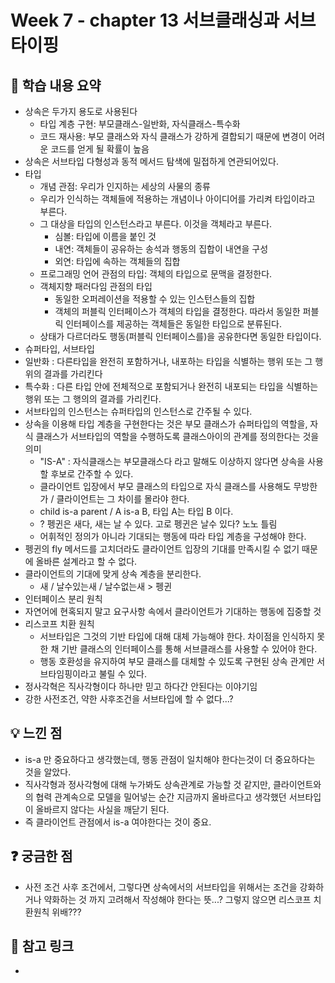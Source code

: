 # Week 7 - chapter 13 서브클래싱과 서브타이핑

## 📌 학습 내용 요약
- 상속은 두가지 용도로 사용된다
  - 타입 계층 구현: 부모클래스-일반화, 자식클래스-특수화
  - 코드 재사용: 부모 클래스와 자식 클래스가 강하게 결합되기 때문에 변경이 어려운 코드를 얻게 될 확률이 높음
- 상속은 서브타입 다형성과 동적 메서드 탐색에 밀접하게 연관되어있다.
- 타입
  - 개념 관점: 우리가 인지하는 세상의 사물의 종류
  - 우리가 인식하는 객체들에 적용하는 개념이나 아이디어를 가리켜 타입이라고 부른다.
  - 그 대상을 타입의 인스턴스라고 부른다. 이것을 객체라고 부른다.
    - 심볼: 타입에 이름을 붙인 것
    - 내연: 객체들이 공유하는 송석과 행동의 집합이 내연을 구성
    - 외연: 타입에 속하는 객체들의 집합
  - 프로그래밍 언어 관점의 타입: 객체의 타입으로 문맥을 결정한다.
  - 객체지향 패러다임 관점의 타입
    - 동일한 오퍼레이션을 적용할 수 있는 인스턴스들의 집합
    - 객체의 퍼블릭 인터페이스가 객체의 타입을 결정한다. 따라서 동일한 퍼블릭 인터페이스를 제공하는 객체들은 동일한 타입으로 분류된다.
  - 상태가 다르더라도 행동(퍼블릭 인터페이스를)을 공유한다면 동일한 타입이다.
- 슈퍼타입, 서브타입
- 일반화 : 다른타입을 완전히 포함하거나, 내포하는 타입을 식별하는 행위 또는 그 행위의 결과를 가리킨다
- 특수화 : 다른 타입 안에 전체적으로 포함되거나 완전히 내포되는 타입을 식별하는 행위 또는 그 행의의 결과를 가리킨다.
- 서브타입의 인스턴스는 슈퍼타입의 인스턴스로 간주될 수 있다.
- 상속을 이용해 타입 계층을 구현한다는 것은 부모 클래스가 슈퍼타입의 역할을, 자식 클래스가 서브타입의 역할을 수행하도록 클래스아이의 관계를 정의한다는 것을 의미
  - "IS-A" : 자식클래스는 부모클래스다 라고 말해도 이상하지 않다면 상속을 사용할 후보로 간주할 수 있다.
  - 클라이언트 입장에서 부모 클래스의 타입으로 자식 클래스를 사용해도 무방한가 / 클라이언트는 그 차이를 몰라야 한다.
  - child is-a parent / A is-a B, 타입 A는 타입 B 이다.
  - ? 펭귄은 새다, 새는 날 수 있다. 고로 펭귄은 날수 있다? 노노 틀림
  - 어휘적인 정의가 아니라 기대되는 행동에 따라 타입 계층을 구성해야 한다.
- 펭귄의 fly 메서드를 고치더라도 클라이언트 입장의 기대를 만족시킬 수 없기 때문에 올바른 설계라고 할 수 없다.
- 클라이언트의 기대에 맞게 상속 계층을 분리한다.
  - 새 / 날수있는새 / 날수없는새 > 펭귄
- 인터페이스 분리 원칙
- 자연어에 현혹되지 말고 요구사항 속에서 클라이언트가 기대하는 행동에 집중할 것
- 리스코프 치환 원칙
  - 서브타입은 그것의 기반 타입에 대해 대체 가능해야 한다. 차이점을 인식하지 못한 채 기반 클래스의 인터페이스를 통해 서브클래스를 사용할 수 있어야 한다.
  - 행동 호환성을 유지하여 부모 클래스를 대체할 수 있도록 구현된 상속 관계만 서브타임핑이라고 불릴 수 있다.
- 정사각혁은 직사각형이다 하나만 믿고 하다간 안된다는 이야기임
- 강한 사전조건, 약한 사후조건을 서브타입에 할 수 없다...?

## 💡 느낀 점
- is-a 만 중요하다고 생각했는데, 행동 관점이 일치해야 한다는것이 더 중요하다는 것을 알았다.
- 직사각형과 정사각형에 대해 누가봐도 상속관계로 가능할 것 같지만, 클라이언트와의 협력 관계속으로 모델을 밀어넣는 순간 지금까지 올바르다고 생각했던 서브타입이 올바르지 않다는 사실을 깨닫기 된다.
- 즉 클라이언트 관점에서 is-a 여야한다는 것이 중요.

## ❓ 궁금한 점
- 사전 조건 사후 조건에서, 그렇다면 상속에서의 서브타입을 위해서는 조건을 강화하거나 약화하는 것 까지 고려해서 작성해야 한다는 뜻...? 그렇지 않으면 리스코프 치환원칙 위배???

  

## 🔗 참고 링크
- 
